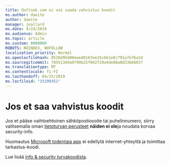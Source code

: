 ```yaml
---
title: Outlook.com ei voi saada vahvistus koodit
ms.author: daeite
author: daeite
manager: joallard
ms.date: 4/24/2019
ms.audience: Admin
ms.topic: article
ms.custom: 8000060
ROBOTS: NOINDEX, NOFOLLOW
localization_priority: Normal
ms.openlocfilehash: 0528d95d00eeed816fee15c6b1e8c791a7e76a2d
ms.sourcegitcommit: 70551369a9799b25f042f20a4de88a8d33666037
ms.translationtype: MT
ms.contentlocale: fi-FI
ms.lasthandoff: 04/25/2019
ms.locfileid: "33299351"
---
```

# <a name="if-you-cant-get-verification-codes"></a>Jos et saa vahvistus koodit

Jos et pääse vaihtoehtoinen sähköpostiosoite tai puhelinnumero, siirry valitsemalla oman [tietoturvan perusteet](https://account.microsoft.com/security) **näiden ei ole**ja noudata korvaa security-info.

Huomautus [Microsoft todentaja app](https://go.microsoft.com/fwlink/?linkid=2016117) ei edellytä internet-yhteyttä ja toimittaa tarkastus-koodi.

Lue lisää [info & security turvakoodista](https://support.microsoft.com/help/12428/).